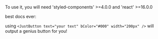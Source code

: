 To use it, you will need 'styled-components' >=4.0.0 and 'react' >=16.0.0 <br/>

best docs ever:<br/>

using `<JustButton text="your text" bColor="#000" width="200px" />` will output a genius button for you!
